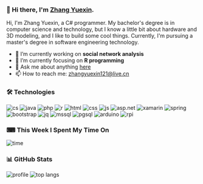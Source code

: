 ### 👋 Hi there, I'm [Zhang Yuexin](https://zhangyue.xin).

Hi, I'm Zhang Yuexin, a C# programmer. My bachelor's degree is in computer science and technology, but I know a little bit about hardware and 3D modeling, and I like to build some cool things. Currently, I'm pursuing a master's degree in software engineering technology.

- 🔭 I’m currently working on **social network analysis**
- 🌱 I’m currently focusing on **R programming**
- 💬 Ask me about anything [here](https://github.com/ZhangGaoxing/ZhangGaoxing/issues)
- 📫 How to reach me: [zhangyuexin121@live.cn](mailto:zhangyuexin121@live.cn)

### 🛠 Technologies

![cs](https://img.shields.io/badge/-C%23-239120?style=flat&logo=c-sharp)
![java](https://img.shields.io/badge/-Java-007396?style=flat&logo=java)
![php](https://img.shields.io/badge/-PHP-575B94?style=flat&logo=php)
![r](https://img.shields.io/badge/-R-276DC3?style=flat&logo=r)
![html](https://img.shields.io/badge/-HTML-B32F06?style=flat&logo=html5)
![css](https://img.shields.io/badge/-CSS-1572B6?style=flat&logo=css3)
![js](https://img.shields.io/badge/-JavaScript-D7BF0E?style=flat&logo=javascript)
![asp.net](https://img.shields.io/badge/-ASP.NET-5C2D91?style=flat&logo=.net)
![xamarin](https://img.shields.io/badge/-Xamarin-1478BB?style=flat&logo=xamarin)
![spring](https://img.shields.io/badge/-Spring%20Boot-6DA03F?style=flat&logo=spring)
![bootstrap](https://img.shields.io/badge/-Bootstrap-563D7C?style=flat&logo=bootstrap)
![jq](https://img.shields.io/badge/-jQuery-0769AD?style=flat&logo=jquery)
![mssql](https://img.shields.io/badge/-SQL%20Server-CC2927?style=flat&logo=microsoft-sql-server)
![pgsql](https://img.shields.io/badge/-PostgreSQL-336791?style=flat&logo=postgresql)
![arduino](https://img.shields.io/badge/-Arduino-00777D?style=flat&logo=arduino)
![rpi](https://img.shields.io/badge/-Raspberry%20Pi-C51A4A?style=flat&logo=raspberry-pi)

### ⌨ This Week I Spent My Time On
![time](https://github-readme-stats.vercel.app/api/wakatime?username=ZhangGaoxing)

### 📊 GitHub Stats
![profile](https://github-readme-stats.vercel.app/api?username=ZhangGaoxing&count_private=true&show_icons=true)
![top langs](https://github-readme-stats.vercel.app/api/top-langs/?username=ZhangGaoxing&layout=compact)
